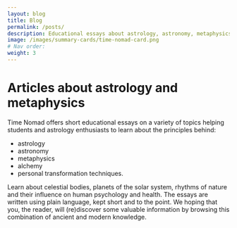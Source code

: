 ```yaml
---
layout: blog
title: Blog
permalink: /posts/
description: Educational essays about astrology, astronomy, metaphysics, alchemy and personal transformation techniques. The essays are designed to help astrology students and enthusiasts to learn about celestial bodies, planets of the solar system, rhythms of nature and their influence on human psychology and health.
image: /images/summary-cards/time-nomad-card.png
# Nav order:
weight: 3
---
```


# Articles about astrology and metaphysics

Time Nomad offers short educational essays on a variety of topics helping students and astrology enthusiasts to learn about the principles behind:

* astrology
* astronomy
* metaphysics
* alchemy
* personal transformation techniques. 

Learn about celestial bodies, planets of the solar system, rhythms of nature and their influence on human psychology and health. The essays are written using plain language, kept short and to the point. We hoping that you, the reader, will (re)discover some valuable information by browsing this combination of ancient and modern knowledge.